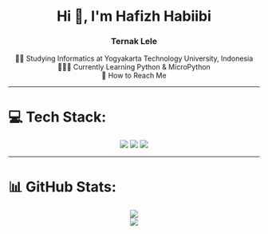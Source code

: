 <h1 align="center">Hi 👋, I'm Hafizh Habiibi</h1>
<h3 align="center">Ternak Lele</h3>

<p align="center">
👨‍🎓 Studying Informatics at Yogyakarta Technology University, Indonesia  <br>
👩🏻‍💻 Currently Learning Python & MicroPython <br>
💬 How to Reach Me <br>
</p>

---

# 💻 Tech Stack:
<p align="center">
  <img src="https://img.shields.io/badge/python-3670A0?style=for-the-badge&logo=python&logoColor=ffdd54" />
  <img src="https://img.shields.io/badge/php-%23777BB4.svg?style=for-the-badge&logo=php&logoColor=white" />
  <img src="https://img.shields.io/badge/html5-%23E34F26.svg?style=for-the-badge&logo=html5&logoColor=white" />
</p>

---

# 📊 GitHub Stats:
<p align="center">
  <img src="https://github-readme-stats.vercel.app/api?username=HafizhHabiibi&theme=dark&hide_border=true&include_all_commits=true&count_private=true" /><br/>
  <img src="https://github-readme-stats.vercel.app/api/top-langs/?username=HafizhHabiibi&theme=dark&hide_border=true&include_all_commits=true&count_private=true&layout=compact" />
</p>

